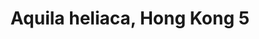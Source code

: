 ---
title: Aquila heliaca, Hong Kong 5
creator: Charles Lam
licence: CC BY-SA 2.0
licence-url: https://creativecommons.org/licenses/by-sa/2.0/deed.en
image-url: https://upload.wikimedia.org/wikipedia/commons/thumb/8/8f/Aquila_heliaca%2C_Hong_Kong_5.jpg/1024px-Aquila_heliaca%2C_Hong_Kong_5.jpg
---